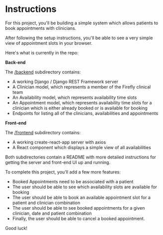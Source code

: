 # Instructions

For this project, you'll be building a simple system which allows patients to book appointments with clinicians.

After following the setup instructions, you'll be able to see a very simple view of appointment slots in your browser.

Here's what is currently in the repo:

**Back-end**

The [/backend](/backend/README.md) subdirectory contains:

- A working Django / Django REST Framework server
- A Clinician model, which represents a member of the Firefly clinical team
- An Availability model, which represents availability time slots
- An Appointment model, which represents availability time slots for a clinician which is either already booked
  or is available for booking
- Endpoints for listing all of the clinicians, availabilities and appointments

**Front-end**

The [/frontend](/frontend/README.md) subdirectory contains:


- A working create-react-app server with axios
- A React component which displays a simple view of all availabilities


Both subdirectories contain a README with more detailed instructions for getting the server and front-end UI up and running.

To complete this project, you'll add a few more features:
- Booked Appointments need to be associated with a patient
- The user should be able to see which availability slots are available for booking
- The user should be able to book an available appointment slot for a patient and clinician combination
- The user should be able to see booked appointments for a given clinician, date and patient combination
- Finally, the user should be able to cancel a booked appointment.



Good luck!
